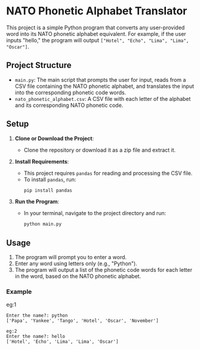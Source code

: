 # NATO Phonetic Alphabet Translator

This project is a simple Python program that converts any user-provided word into its NATO phonetic alphabet equivalent. For example, if the user inputs "hello," the program will output `["Hotel", "Echo", "Lima", "Lima", "Oscar"]`.

## Project Structure

- `main.py`: The main script that prompts the user for input, reads from a CSV file containing the NATO phonetic alphabet, and translates the input into the corresponding phonetic code words.
- `nato_phonetic_alphabet.csv`: A CSV file with each letter of the alphabet and its corresponding NATO phonetic code.

## Setup

1. **Clone or Download the Project**:
   - Clone the repository or download it as a zip file and extract it.

2. **Install Requirements**:
   - This project requires `pandas` for reading and processing the CSV file.
   - To install `pandas`, run:
     ```bash
     pip install pandas
     ```

3. **Run the Program**:
   - In your terminal, navigate to the project directory and run:
     ```bash
     python main.py
     ```

## Usage

1. The program will prompt you to enter a word.
2. Enter any word using letters only (e.g., "Python").
3. The program will output a list of the phonetic code words for each letter in the word, based on the NATO phonetic alphabet.

### Example
eg:1
```
Enter the name?: python
['Papa', 'Yankee', 'Tango', 'Hotel', 'Oscar', 'November']

eg:2
Enter the name?: hello
['Hotel', 'Echo', 'Lima', 'Lima', 'Oscar']
```



